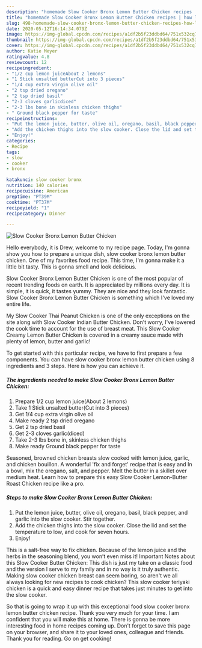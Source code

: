 ```yaml
---
description: "homemade Slow Cooker Bronx Lemon Butter Chicken recipes | how long to bake Slow Cooker Bronx Lemon Butter Chicken"
title: "homemade Slow Cooker Bronx Lemon Butter Chicken recipes | how long to bake Slow Cooker Bronx Lemon Butter Chicken"
slug: 498-homemade-slow-cooker-bronx-lemon-butter-chicken-recipes-how-long-to-bake-slow-cooker-bronx-lemon-butter-chicken
date: 2020-05-12T16:14:34.079Z
image: https://img-global.cpcdn.com/recipes/a1df2b5f23ddbd64/751x532cq70/slow-cooker-bronx-lemon-butter-chicken-recipe-main-photo.jpg
thumbnail: https://img-global.cpcdn.com/recipes/a1df2b5f23ddbd64/751x532cq70/slow-cooker-bronx-lemon-butter-chicken-recipe-main-photo.jpg
cover: https://img-global.cpcdn.com/recipes/a1df2b5f23ddbd64/751x532cq70/slow-cooker-bronx-lemon-butter-chicken-recipe-main-photo.jpg
author: Katie Meyer
ratingvalue: 4.8
reviewcount: 12
recipeingredient:
- "1/2 cup lemon juiceAbout 2 lemons"
- "1 Stick unsalted butterCut into 3 pieces"
- "1/4 cup extra virgin olive oil"
- "2 tsp dried oregano"
- "2 tsp dried basil"
- "2-3 cloves garlicdiced"
- "2-3 lbs bone in skinless chicken thighs"
- " Ground black pepper for taste"
recipeinstructions:
- "Put the lemon juice, butter, olive oil, oregano, basil, black pepper, and garlic into the slow cooker. Stir together."
- "Add the chicken thighs into the slow cooker. Close the lid and set the temperature to low, and cook for seven hours."
- "Enjoy!"
categories:
- Recipe
tags:
- slow
- cooker
- bronx

katakunci: slow cooker bronx 
nutrition: 140 calories
recipecuisine: American
preptime: "PT39M"
cooktime: "PT37M"
recipeyield: "1"
recipecategory: Dinner

---
```



![Slow Cooker Bronx Lemon Butter Chicken](https://img-global.cpcdn.com/recipes/a1df2b5f23ddbd64/751x532cq70/slow-cooker-bronx-lemon-butter-chicken-recipe-main-photo.jpg)

Hello everybody, it is Drew, welcome to my recipe page. Today, I'm gonna show you how to prepare a unique dish, slow cooker bronx lemon butter chicken. One of my favorites food recipe. This time, I'm gonna make it a little bit tasty. This is gonna smell and look delicious.

Slow Cooker Bronx Lemon Butter Chicken is one of the most popular of recent trending foods on earth. It is appreciated by millions every day. It is simple, it is quick, it tastes yummy. They are nice and they look fantastic. Slow Cooker Bronx Lemon Butter Chicken is something which I've loved my entire life.

My Slow Cooker Thai Peanut Chicken is one of the only exceptions on the site along with Slow Cooker Indian Butter Chicken. Don&#39;t worry, I&#39;ve lowered the cook time to account for the use of breast meat. This Slow Cooker Creamy Lemon Butter Chicken is covered in a creamy sauce made with plenty of lemon, butter and garlic!


To get started with this particular recipe, we have to first prepare a few components. You can have slow cooker bronx lemon butter chicken using 8 ingredients and 3 steps. Here is how you can achieve it.

<!--inarticleads1-->

##### The ingredients needed to make Slow Cooker Bronx Lemon Butter Chicken:

1. Prepare 1/2 cup lemon juice(About 2 lemons)
1. Take 1 Stick unsalted butter(Cut into 3 pieces)
1. Get 1/4 cup extra virgin olive oil
1. Make ready 2 tsp dried oregano
1. Get 2 tsp dried basil
1. Get 2-3 cloves garlic(diced)
1. Take 2-3 lbs bone in, skinless chicken thighs
1. Make ready  Ground black pepper for taste


Seasoned, browned chicken breasts slow cooked with lemon juice, garlic, and chicken bouillon. A wonderful &#39;fix and forget&#39; recipe that is easy and In a bowl, mix the oregano, salt, and pepper. Melt the butter in a skillet over medium heat. Learn how to prepare this easy Slow Cooker Lemon-Butter Roast Chicken recipe like a pro. 

<!--inarticleads2-->

##### Steps to make Slow Cooker Bronx Lemon Butter Chicken:

1. Put the lemon juice, butter, olive oil, oregano, basil, black pepper, and garlic into the slow cooker. Stir together.
1. Add the chicken thighs into the slow cooker. Close the lid and set the temperature to low, and cook for seven hours.
1. Enjoy!


This is a salt-free way to fix chicken. Because of the lemon juice and the herbs in the seasoning blend, you wonʼt even miss it! Important Notes about this Slow Cooker Butter Chicken: This dish is just my take on a classic food and the version I serve to my family and in no way is it truly authentic. Making slow cooker chicken breast can seem boring, so aren&#39;t we all always looking for new recipes to cook chicken? This slow cooker teriyaki chicken is a quick and easy dinner recipe that takes just minutes to get into the slow cooker. 

So that is going to wrap it up with this exceptional food slow cooker bronx lemon butter chicken recipe. Thank you very much for your time. I am confident that you will make this at home. There is gonna be more interesting food in home recipes coming up. Don't forget to save this page on your browser, and share it to your loved ones, colleague and friends. Thank you for reading. Go on get cooking!
